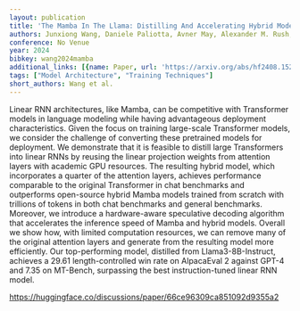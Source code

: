 ```yaml
---
layout: publication
title: 'The Mamba In The Llama: Distilling And Accelerating Hybrid Models'
authors: Junxiong Wang, Daniele Paliotta, Avner May, Alexander M. Rush, Tri Dao
conference: No Venue
year: 2024
bibkey: wang2024mamba
additional_links: [{name: Paper, url: 'https://arxiv.org/abs/hf2408.15237'}]
tags: ["Model Architecture", "Training Techniques"]
short_authors: Wang et al.
---
```

Linear RNN architectures, like Mamba, can be competitive with Transformer models in language modeling while having advantageous deployment characteristics. Given the focus on training large-scale Transformer models, we consider the challenge of converting these pretrained models for deployment. We demonstrate that it is feasible to distill large Transformers into linear RNNs by reusing the linear projection weights from attention layers with academic GPU resources. The resulting hybrid model, which incorporates a quarter of the attention layers, achieves performance comparable to the original Transformer in chat benchmarks and outperforms open-source hybrid Mamba models trained from scratch with trillions of tokens in both chat benchmarks and general benchmarks. Moreover, we introduce a hardware-aware speculative decoding algorithm that accelerates the inference speed of Mamba and hybrid models. Overall we show how, with limited computation resources, we can remove many of the original attention layers and generate from the resulting model more efficiently. Our top-performing model, distilled from Llama3-8B-Instruct, achieves a 29.61 length-controlled win rate on AlpacaEval 2 against GPT-4 and 7.35 on MT-Bench, surpassing the best instruction-tuned linear RNN model.

https://huggingface.co/discussions/paper/66ce96309ca851092d9355a2